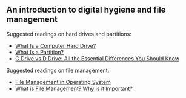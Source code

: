 ## An introduction to digital hygiene and file management

Suggested readings on hard drives and partitions:

- [What Is a Computer Hard Drive?](https://www.groovypost.com/explainer/what-is-a-computer-hard-drive/)
- [What Is a Partition?](https://www.lifewire.com/what-is-a-partition-2625958)
- [C Drive vs D Drive: All the Essential Differences You Should Know](https://www.positioniseverything.net/c-drive-vs-d-drive/)

Suggested readings on file management:

- [File Management in Operating System](https://www.scaler.com/topics/file-management-in-operating-system/)
- [What is File Management? Why is it Important?](https://theecmconsultant.com/what-is-file-management/)
